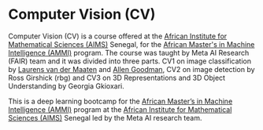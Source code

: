 # Computer Vision (CV)

Computer Vision (CV) is a course offered at the [African Institute for Mathematical Sciences (AIMS)](https://aims-senegal.org/) Senegal, for the [African Master's in Machine Intelligence (AMMI)](https://aimsammi.org/) program. The course was taught by Meta AI Research (FAIR) team and it was divided into three parts.
CV1 on  image classification  by [Laurens van der Maaten](https://lvdmaaten.github.io/) and [Allen Goodman]([https://lvdmaaten.github.io/](https://www.linkedin.com/in/allen-goodman/)), CV2 on image detection by Ross Girshick (rbg) and CV3 on 3D Representations and 3D Object Understanding by Georgia Gkioxari.


This is a deep learning bootcamp for  the [African Master’s in Machine Intelligence (AMMI)](https://aimsammi.org/) program at  the [ African Institute for Mathematical Sciences (AIMS)](https://aims-senegal.org/) Senegal led by the Meta AI research team.
